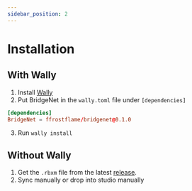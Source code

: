 ```yaml
---
sidebar_position: 2
---
```


# Installation

## With Wally

1. Install [Wally](https://wally.run)
2. Put BridgeNet in the ``wally.toml`` file under ``[dependencies]``
```toml title="wally.toml"
[dependencies]
BridgeNet = ffrostflame/bridgenet@0.1.0
```
3. Run ``wally install``

## Without Wally
1. Get the ``.rbxm`` file from the latest [release](https://github.com/ffrostflame/BridgeNet/releases).
2. Sync manually or drop into studio manually